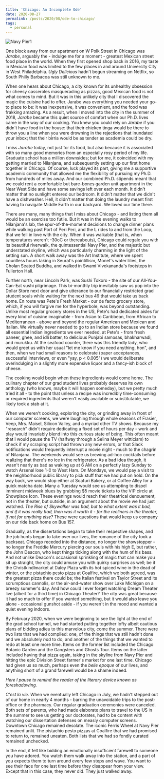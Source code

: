 ```yaml
---
title: 'Chicago: An Incomplete Ode'
date: 2020-08-27
permalink: /posts/2020/08/ode-to-chicago/
tags:
  - personal
---
```


![Navy Pier1](/files/images/chicago-navypier1.png)

One block away from our apartment on W Polk Street in Chicago was *Jarabe*, arguably the - indulge me for a moment - greatest Mexican street food place in the world. When they first opened shop back in 2016, my taste in Mexican food was limited to the few places in and around University City in West Philadelphia. *Ugly Delicious* hadn't begun streaming on Netflix, so South Philly Barbacoa was still unknown to me.

When one hears about Chicago, a city known for its unhealthy obsession for cheesy casseroles masquerading as pizzas, good Mexican food is not what comes to mind. But it was in this unlikely city that I discovered the magic the cuisine had to offer. Jarabe was everything you needed your go-to place to be: it was inexpensive, it was convenient, and the food was frakking amazing. As a result, when I moved into the city in the summer of 2018, *Jarabe* became this quiet source of comfort when our Ph.D. lives came in the way of our cooking. You knew you could rely on *Jarabe* if you didn't have food in the house: that their chicken tinga would be there to throw you a line when you were drowning in the rejections that inundated your inbox; that their birria would be as tender as academia could be dry.

I miss *Jarabe* today, not just for its food, but also because it is associated with so many good memories from an especially rosy period of my life. Graduate school has a million downsides; but for me, it coincided with my getting married to Nilanjana, and subsequently setting up our first home together in Chicago. Of course, luck played its part, giving me a supportive academic community that allowed me the flexibility of pursuing my Ph.D. from hundreds of miles away. And our combined Ph.D. stipends meant that we could rent a comfortable but bare-bones garden unit apartment in the Near West Side and have some savings left over each month. It didn't matter that no sunlight entered our bedroom. It didn't matter that we didn't have a dishwasher. Hell, it didn't matter that doing the laundry meant first having to navigate Middle Earth in our backyard. We loved our time there.

There are many, many things that I miss about Chicago - and listing them all would be an exercise too futile. But it was in the evening walks to Nilanjana's lab, the spur-of-the-moment decisions to change dinner plans while walking past Port of Peri Peri, and the L rides to and from the Loop, that we fell in love with the city. When it was walkable (that is, when temperatures weren't -30oC or thereabouts), Chicago could regale you with its beautiful riverwalk, the quintessential Navy Pier, and the majestic but understated skyline, which was particularly charming in the light of the setting sun. A short walk away was the Art Institute, where we spent countless hours taking in Seurat's pointillism, Monet's water lilies, the Cholan Seated Buddha, and walked in Swami Vivekananda's footsteps in Fullerton Hall. 

Further north, near Lincoln Park, was Sushi Tokoro - the site of our All-You-Can-Eat sushi pilgrimage. This bi-monthly trip inevitably saw us pop into the Dollar Store next door and give utterance to our financially restricted grad student souls while waiting for the next bus 49 that would take us back home. En route was Pete's Fresh Market - our de facto grocery store, which, if you will forgive me for the hyperbole, was beyond outstanding. Unlike most regular grocery stores in the US, Pete's had dedicated aisles for every kind of cuisine imaginable - from Asian to Caribbean, from African to Mediterranean - above and beyond the regular American and Mexican and Italian. We virtually never needed to go to an Indian store because we found all essential Indian ingredients we ever needed, at Pete's - from fresh paneer, ghee, and idli batter, to delicious Punjabi samosas, bhakharwadi, and murukku. At the seafood counter, there was this friendly lady, who would greet us with her usual "let me know if you need anything, hon", and then, when we had small reasons to celebrate (paper acceptances, successful interviews, or even "yay, p < 0.005") we would deliberate overindulging in a slightly more expensive liquor and a fancy-ish block of cheese.

The cooking would begin when these ingredients would come home. The culinary chapter of our grad student lives probably deserves its own anthology (who knows, maybe it will happen someday), but we pretty much tried it all - to the point that unless a recipe was incredibly time-consuming or required ingredients that weren't easily available or substitutable, we likely took a stab at it. 

When we weren't cooking, exploring the city, or grinding away in front of our computer screens, we were laughing through whole seasons of Frasier, Veep, Mrs. Maisel, Silicon Valley, and a myriad other TV shows. Because my "research" didn't require dedicating a fixed set of hours per day - work and play would invariably blend into this curious state of being. This often meant that I would pause the TV (halfway through a Selina Meyer witticism) to check if my scraping script had thrown any new errors, or that Slack notifications would frequently interrupt a movie night - much to the chagrin of Nilanjana. The weekends would see us brewing ad-hoc cocktails before realizing that there's no ice in the refrigerator. As a bad idea though, it wasn't nearly as bad as waking up at 6 AM on a perfectly lazy Sunday to watch Arsenal lose 1-0 to West Ham. On Mondays, we would pay a visit to the neighborhood public library to pick stuff that we had put on hold. On the way back, we would stop either at Scafuri Bakery, or at Coffee Alley for a quick matcha date. Many a Tuesday would see us attempting to dispel imminent midweek blues by grabbing $5 movie tickets to the VIP circle at Showplace Icon. These evenings would reach their theatrical denouement, not in the theater, but outside, in an argument about the movie we had just watched. *The Rise of Skywalker was bad, but to what extent was it bad, and if it was really bad, then was it worth it - for the recliners in the theater, if not for anything else?* These were questions that would keep us company on our ride back home on Bus 157.

Gradually, as the dissertations began to take their respective shapes, and the job hunts began to take over our lives, the romance of the city took a backseat. Chicago receded into the distance, no longer the showstopper - no longer the Freddie Mercury piercing our souls with his high E, but rather, the John Deacon, who kept things ticking along with the hum of his bass. And not unlike Deacon's occasional sprinkling of magic that can make you sit up straight, the city could amuse you with quirky surprises as well; be it the Christkindlmarket at Daley Plaza with its hot spiced wine in the dead of winter, or the pistachio pesto pizza at Coalfire, which we both agreed, was the greatest pizza there could be; the Italian festival on Taylor Street and its scrumptious cannolis, or the air-and-water show over Lake Michigan on a breezy summer's day. And how could I ever forget watching Dream Theater live (albeit for a third time) in Chicago Theater? The city was great because it had so much to offer if you wanted something, but it would also leave you alone - occasional gunshot aside - if you weren't in the mood and wanted a quiet evening indoors.

By February 2020, when we were beginning to see the light at the end of the grad school tunnel, we had started putting together lofty albeit cautious plans of bidding adieu to this marvelous city, come the summer. There were two lists that we had compiled: one, of the things that we still hadn't done and we absolutely *had* to do, and another of the things that we wanted to redo at least one more time. Items on the former list included the Chicago Botanic Garden and the Gangsters and Ghosts Tour. Items on the latter included having that pizza again, taking in the skyline from Navy Pier and hitting the epic Division Street farmer's market for one last time. Chicago had given us so much, perhaps even the *belle epoque* of our lives, and anything short of a grand farewell would be a shame indeed.

*Here I pause to remind the reader of the literary device known as foreshadowing.*

*C'est la vie.* When we eventually left Chicago in July, we hadn't stepped out of our home in nearly 4 months - barring the unavoidable trips to the post-office or the pharmacy. Our regular graduation ceremonies were canceled. Both sets of parents, who had made elaborate plans to travel to the US in the summer to see us getting our doctorates, had to be content with watching our dissertation defenses on measly computer screens. Downtown Chicago remained desolate. The iconic Ferris Wheel at Navy Pier remained unlit. The pistachio pesto pizzas at Coalfire that we had promised to return to, remained uneaten. Both lists that we had so fondly curated remained unchecked. 

In the end, it felt like bidding an emotionally insufficient farewell to someone you have adored. You watch them walk away into the station, and a part of you expects them to turn around every few steps and wave. You want to see their face for one last time before they disappear from your view. Except that in this case, they never did. They just walked away.